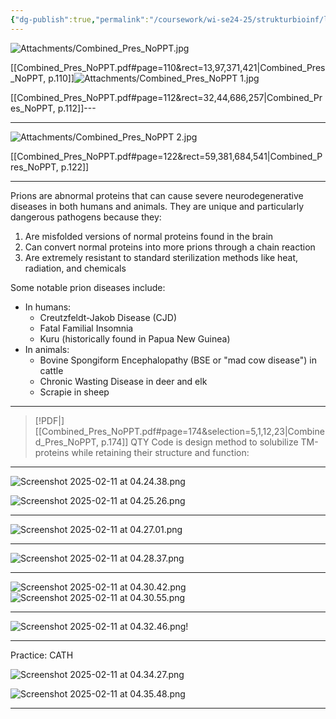 ```yaml
---
{"dg-publish":true,"permalink":"/coursework/wi-se24-25/strukturbioinf/lecture-notes/pres-sbio-inf/","noteIcon":""}
---
```


![Attachments/Combined_Pres_NoPPT.jpg](/img/user/Attachments/Combined_Pres_NoPPT.jpg)

[[Combined_Pres_NoPPT.pdf#page=110&rect=13,97,371,421|Combined_Pres_NoPPT, p.110]]![Attachments/Combined_Pres_NoPPT 1.jpg](/img/user/Attachments/Combined_Pres_NoPPT%201.jpg)

[[Combined_Pres_NoPPT.pdf#page=112&rect=32,44,686,257|Combined_Pres_NoPPT, p.112]]---

---


![Attachments/Combined_Pres_NoPPT 2.jpg](/img/user/Attachments/Combined_Pres_NoPPT%202.jpg)

[[Combined_Pres_NoPPT.pdf#page=122&rect=59,381,684,541|Combined_Pres_NoPPT, p.122]]


---
Prions are abnormal proteins that can cause severe neurodegenerative diseases in both humans and animals. They are unique and particularly dangerous pathogens because they:

1. Are misfolded versions of normal proteins found in the brain
2. Can convert normal proteins into more prions through a chain reaction
3. Are extremely resistant to standard sterilization methods like heat, radiation, and chemicals

Some notable prion diseases include:

- In humans:
    - Creutzfeldt-Jakob Disease (CJD)
    - Fatal Familial Insomnia
    - Kuru (historically found in Papua New Guinea)
- In animals:
    - Bovine Spongiform Encephalopathy (BSE or "mad cow disease") in cattle
    - Chronic Wasting Disease in deer and elk
    - Scrapie in sheep

---

> [!PDF|] [[Combined_Pres_NoPPT.pdf#page=174&selection=5,1,12,23|Combined_Pres_NoPPT, p.174]]
> QTY Code is design method to solubilize TM-proteins while retaining their structure and function:


---
![Screenshot 2025-02-11 at 04.24.38.png](/img/user/Attachments/Screenshot%202025-02-11%20at%2004.24.38.png)

![Screenshot 2025-02-11 at 04.25.26.png](/img/user/Attachments/Screenshot%202025-02-11%20at%2004.25.26.png)

---
![Screenshot 2025-02-11 at 04.27.01.png](/img/user/Attachments/Screenshot%202025-02-11%20at%2004.27.01.png)



---
![Screenshot 2025-02-11 at 04.28.37.png](/img/user/Attachments/Screenshot%202025-02-11%20at%2004.28.37.png)

---


![Screenshot 2025-02-11 at 04.30.42.png](/img/user/Attachments/Screenshot%202025-02-11%20at%2004.30.42.png)![Screenshot 2025-02-11 at 04.30.55.png](/img/user/Attachments/Screenshot%202025-02-11%20at%2004.30.55.png)

---

![Screenshot 2025-02-11 at 04.32.46.png](/img/user/Attachments/Screenshot%202025-02-11%20at%2004.32.46.png)!




---
Practice: 
CATH


![Screenshot 2025-02-11 at 04.34.27.png](/img/user/Attachments/Screenshot%202025-02-11%20at%2004.34.27.png)


![Screenshot 2025-02-11 at 04.35.48.png](/img/user/Attachments/Screenshot%202025-02-11%20at%2004.35.48.png)


---
